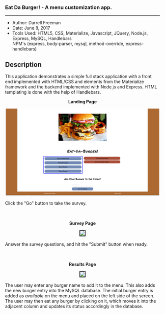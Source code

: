 ### Eat Da Burger! - A menu customization app.
***

- Author:  Darrell Freeman
- Date: June 8, 2017
- Tools Used:  HTML5, CSS, Materialize, Javascript, JQuery, Node.js, Express, MySQL, Handlebars</br>
NPM's (express, body-parser, mysql, method-override, express-handlebars)

## Description

This application demonstrates a simple full stack application with a front end implemented with HTML/CSS and elements from the Materialize framework and the backend implemented with Node.js and Express. HTML templating is done with the help of Handlebars.

<p align="center">
  <strong>Landing Page</strong>
</p>
<p align="center">
  <kbd>
  <img src="./public/assets/images/screen1.png" width="500"/>
  </kbd>
</p>

Click the "Go" button to take the survey.
</br>
</br>
</br>

<p align="center">
  <strong>Survey Page</strong>
</p>
<p align="center">
  <kbd>
  <img src="app/public/images/screen2.png" width="500" border="2px solid black"/>
  </kbd>
</p>

Answer the survey questions, and hit the "Submit" button when ready.
</br>
</br>
</br>

<p align="center">
  <strong>Results Page</strong>
</p>
<p align="center">
  <kbd>
  <img src="app/public/images/screen3.png" width="500" border="2px solid black"/>
  </kbd>
</p>                                                      

The user may enter any burger name to add it to the menu. This also adds the new burger entry into the MySQL database. The initial burger entry is added as *available* on the menu and placed on the left side of the screen. The user may then eat any burger by clicking on it, which moves it into the adjacent column and updates its status accordingly in the database.
